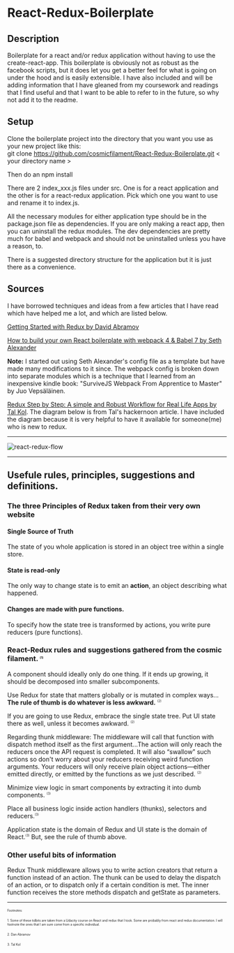 # React-Redux-Boilerplate

## Description

Boilerplate for a react and/or redux application without having to use the create-react-app. This boilerplate is obviously not as robust as the facebook scripts, but it does let you get a better feel for what is going on under the hood and is easily extensible. I have also included and will be adding information that I have gleaned from my coursework and readings that I find useful and that I want to be able to refer to in the future, so why not add it to the readme.
## Setup

Clone the boilerplate project into the directory that you want you use as your new project like this:<br />
git clone https://github.com/cosmicfilament/React-Redux-Boilerplate.git \< your directory name >

Then do an npm install

There are 2 index_xxx.js files under src. One is for a react application and the other is for a react-redux application. Pick which one you want to use and rename it to index.js.

All the necessary modules for either application type should be in the package.json file as dependencies. If you are only making a react app, then you can uninstall the redux modules. The dev dependencies are pretty much for babel and webpack and should not be uninstalled unless you have a reason, to.

There is a suggested directory structure for the application but it is just there as a convenience.

## Sources

I have borrowed techniques and ideas from a few articles that I have read which have helped me a lot, and which are listed below.

[Getting Started with Redux by David Abramov](https://egghead.io/courses/getting-started-with-redux)

[How to build your own React boilerplate with webpack 4 & Babel 7 by Seth Alexander](https://medium.com/@sethalexander/how-to-build-your-own-react-boilerplate-1a97d09337fd)

**Note:** I started out using Seth Alexander's config file as a template but have made many modifications to it since. The webpack config is broken down into separate modules which is a technique that I learned from an inexpensive kindle book: "SurviveJS Webpack From Apprentice to Master" by Juo Vepsäläinen.

[Redux Step by Step: A simple and Robust Workflow for Real Life Apps by Tal Kol](https://hackernoon.com/redux-step-by-step-a-simple-and-robust-workflow-for-real-life-apps-1fdf7df46092).
The diagram below is from Tal's hackernoon article. I have included the diagram because it is very helpful to have it available for someone(me) who is new to redux.

---

<img src="https://cdn-images-1.medium.com/max/1000/1*9kbmrgH8voxp_rx25LPqIw.png"
alt="react-redux-flow" />

---

## Usefule rules, principles, suggestions and definitions.

### The three Principles of Redux taken from their very own website

#### Single Source of Truth

The state of you whole application is stored in an object tree within a single store.

#### State is read-only

The only way to change state is to emit an **action**, an object describing what happened.

#### Changes are made with pure functions.

To specify how the state tree is transformed by actions, you write pure reducers (pure functions).

### React-Redux rules and suggestions gathered from the cosmic filament. <sup><span style="font-size:0.5em">(1)</span></sup>

A component should ideally only do one thing. If it ends up growing, it should be decomposed into smaller subcomponents.

Use Redux for state that matters globally or is mutated in complex ways... **The rule of thumb is do whatever is less awkward.** <sup><span style="font-size:0.6em">(2)</span></sup>

If you are going to use Redux, embrace the single state tree. Put UI state there as well, unless it becomes awkward. <sup><span style="font-size:0.6em">(2)</span></sup>

Regarding thunk middleware: The middleware will call that function with dispatch method itself as the first argument...The action will only reach the reducers once the API request is completed. It will also “swallow” such actions so don't worry about your reducers receiving weird function arguments. Your reducers will only receive plain object actions—either emitted directly, or emitted by the functions as we just described. <sup><span style="font-size:0.6em">(2)</span></sup>

Minimize view logic in smart components by extracting it into dumb components. <sup><span style="font-size:0.6em">(3)</span></sup>

Place all business logic inside action handlers (thunks), selectors and reducers.<sup><span style="font-size:0.6em">(3)</span></sup>

Application state is the domain of Redux and UI state is the domain of React.<sup><span style="font-size:0.6em">(3)</span></sup> But, see the rule of thumb above.

### Other useful bits of information

Redux Thunk middleware allows you to write action creators that return a function instead of an action. The thunk can be used to delay the dispatch of an action, or to dispatch only if a certain condition is met. The inner function receives the store methods dispatch and getState as parameters.

---

<sup><span style="font-size:0.6em">Footnotes:</span></sup>

<sup><span style="font-size:0.6em">1. Some of these tidbits are taken from a Udacity course on React and redux that I took. Some are probably from react and redux documentation. I will footnote the ones that I am sure come from a specific individual.</span></sup>

<sup><span style="font-size:0.6em">2. Dan Abramov</span></sup>

<sup><span style="font-size:0.6em">3. Tal Kol</span></sup>
